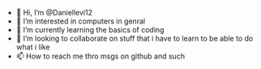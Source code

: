 - 👋 Hi, I’m @Daniellevi12
- 👀 I’m interested in computers in genral
- 🌱 I’m currently learning the basics of coding
- 💞️ I’m looking to collaborate on stuff that i have to learn to be able to do what i like
- 📫 How to reach me thro msgs on github and such

<!---
Daniellevi12/Daniellevi12 is a ✨ special ✨ repository because its `README.md` (this file) appears on your GitHub profile.
You can click the Preview link to take a look at your changes.
--->
